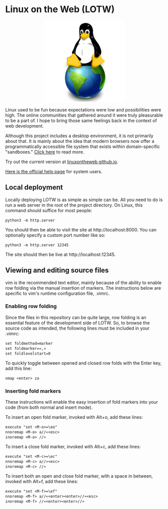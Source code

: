# Linux on the Web (LOTW)

<p align="center">
<img src="https://raw.githubusercontent.com/linuxontheweb/linuxontheweb.github.io/main/www/lotw256.png">
</p>

Linux used to be fun because expectations were low and possibilities were high. 
The online communities that gathered around it were truly pleasurable to be a part of.
I hope to bring those same feelings back in the context of web development.

Although this project includes a desktop environment, it is not primarily
about that.  It is mainly about the idea that modern browsers now offer a
programmatically accessible file system that exists within domain-specific
"sandboxes."
<a href="https://linuxontheweb.github.io/www/docs/what-it-is.html">Click here</a> to read
more.

Try out the current version at 
<a href="https://linuxontheweb.github.io">linuxontheweb.github.io</a>.

<a href="https://linuxontheweb.github.io/www/docs/help.html">Here is the 
official help page</a> for system users.


## Local deployment

Locally deploying LOTW is as simple as simple can be. All you need to do is run
a web server in the root of the project directory. On Linux, this command
should suffice for most people:

	python3 -m http.server

You should then be able to visit the site at http://localhost:8000.
You can optionally specify a custom port number like so:

	python3 -m http.server 12345

The site should then be live at http://localhost:12345.

## Viewing and editing source files

vim is the recommended text editor, mainly because of the ability to 
enable row folding via the manual insertion of markers. The instructions below 
are specific to vim's runtime configuration file, .vimrc.

### Enabling row folding

Since the files in this repository can be quite large, row folding is an
essential feature of the development side of LOTW. So, to browse the source code
as intended, the following lines must be included in your .vimrc:

	set foldmethod=marker
	set foldmarker=«,»
	set foldlevelstart=0

To quickly toggle between opened and closed row folds with the Enter key, add this line:

	nmap <enter> za


### Inserting fold markers

These instructions will enable the easy insertion of fold markers into your
code (from both normal and insert mode).

To insert an open fold marker, invoked with Alt+o, add these lines:

	execute "set <M-o>=\eo"
	nnoremap <M-o> a//«<esc>
	inoremap <M-o> //«

To insert a close fold marker, invoked with Alt+c, add these lines:

	execute "set <M-c>=\ec"
	nnoremap <M-c> a//»<esc>
	inoremap <M-c> //»

To insert both an open and close fold marker, with a space in between,
invoked with Alt+f, add these lines:

	execute "set <M-f>=\ef"
	nnoremap <M-f> a//«<enter><enter>//»<esc>
	inoremap <M-f> //«<enter><enter>//»

